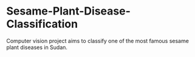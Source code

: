 # Sesame-Plant-Disease-Classification
Computer vision project aims to classify one of the most famous sesame plant diseases in Sudan.
